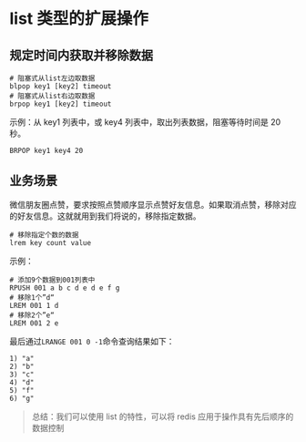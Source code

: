 # list 类型的扩展操作

## 规定时间内获取并移除数据

```shell
# 阻塞式从list左边取数据
blpop key1 [key2] timeout
# 阻塞式从list右边取数据
brpop key1 [key2] timeout
```

示例：从 key1 列表中，或 key4 列表中，取出列表数据，阻塞等待时间是 20 秒。

```
BRPOP key1 key4 20
```

## 业务场景

微信朋友圈点赞，要求按照点赞顺序显示点赞好友信息。如果取消点赞，移除对应的好友信息。这就就用到我们将说的，移除指定数据。

```shell
# 移除指定个数的数据
lrem key count value
```

示例：

```shell
# 添加9个数据到001列表中
RPUSH 001 a b c d e d e f g
# 移除1个”d“
LREM 001 1 d
# 移除2个”e“
LREM 001 2 e
```

最后通过`LRANGE 001 0 -1`命令查询结果如下：

```shell
1) "a"
2) "b"
3) "c"
4) "d"
5) "f"
6) "g"
```

> 总结：我们可以使用 list 的特性，可以将 redis 应用于操作具有先后顺序的数据控制

